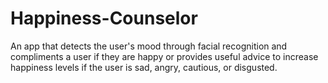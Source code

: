 # Happiness-Counselor

An app that detects the user's mood through facial recognition and compliments a user if they are happy or provides useful advice to increase happiness levels if the user is sad, angry, cautious, or disgusted.
